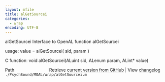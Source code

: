 ```yaml
---
layout: mfile
title: alGetSourcei
categories:
  - wrap
encoding: UTF-8
---
```


alGetSourcei  Interface to OpenAL function alGetSourcei

usage:  value = alGetSourcei( sid, param )

C function:  void alGetSourcei(ALuint sid, ALenum param, ALint\* value)


<div class="code_header" style="text-align:right;">
  <span style="float:left;">Path&nbsp;&nbsp;</span> <span class="counter">Retrieve <a href=
  "https://raw.github.com/Psychtoolbox-3/Psychtoolbox-3/beta/./PsychSound/MOAL/wrap/alGetSourcei.m">current version from GitHub</a> | View <a href=
  "https://github.com/Psychtoolbox-3/Psychtoolbox-3/commits/beta/./PsychSound/MOAL/wrap/alGetSourcei.m">changelog</a></span>
</div>
<div class="code">
  <code>./PsychSound/MOAL/wrap/alGetSourcei.m</code>
</div>
